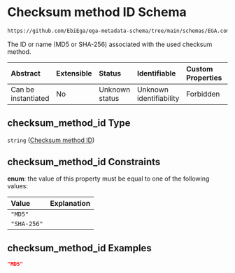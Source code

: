 # Checksum method ID Schema

```txt
https://github.com/EbiEga/ega-metadata-schema/tree/main/schemas/EGA.common-definitions.json#/definitions/file_object/properties/checksum_method/properties/checksum_method_id
```

The ID or name (MD5 or SHA-256) associated with the used checksum method.

| Abstract            | Extensible | Status         | Identifiable            | Custom Properties | Additional Properties | Access Restrictions | Defined In                                                                                |
| :------------------ | :--------- | :------------- | :---------------------- | :---------------- | :-------------------- | :------------------ | :---------------------------------------------------------------------------------------- |
| Can be instantiated | No         | Unknown status | Unknown identifiability | Forbidden         | Allowed               | none                | [EGA.common-definitions.json*](../out/EGA.common-definitions.json "open original schema") |

## checksum_method_id Type

`string` ([Checksum method ID](ega-2-definitions-ega-file-object-properties-checksum-method-checksumalgorithm-properties-checksum-method-id.md))

## checksum_method_id Constraints

**enum**: the value of this property must be equal to one of the following values:

| Value       | Explanation |
| :---------- | :---------- |
| `"MD5"`     |             |
| `"SHA-256"` |             |

## checksum_method_id Examples

```json
"MD5"
```
